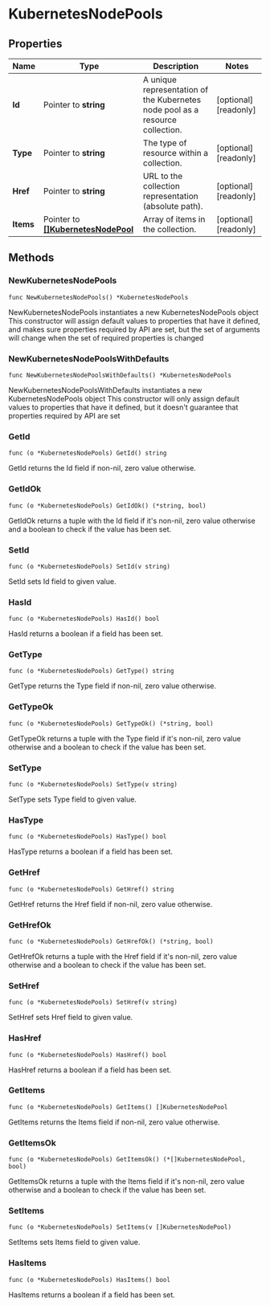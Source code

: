 # KubernetesNodePools

## Properties

|Name | Type | Description | Notes|
|------------ | ------------- | ------------- | -------------|
|**Id** | Pointer to **string** | A unique representation of the Kubernetes node pool as a resource collection. | [optional] [readonly] |
|**Type** | Pointer to **string** | The type of resource within a collection. | [optional] [readonly] |
|**Href** | Pointer to **string** | URL to the collection representation (absolute path). | [optional] [readonly] |
|**Items** | Pointer to [**[]KubernetesNodePool**](KubernetesNodePool.md) | Array of items in the collection. | [optional] [readonly] |

## Methods

### NewKubernetesNodePools

`func NewKubernetesNodePools() *KubernetesNodePools`

NewKubernetesNodePools instantiates a new KubernetesNodePools object
This constructor will assign default values to properties that have it defined,
and makes sure properties required by API are set, but the set of arguments
will change when the set of required properties is changed

### NewKubernetesNodePoolsWithDefaults

`func NewKubernetesNodePoolsWithDefaults() *KubernetesNodePools`

NewKubernetesNodePoolsWithDefaults instantiates a new KubernetesNodePools object
This constructor will only assign default values to properties that have it defined,
but it doesn't guarantee that properties required by API are set

### GetId

`func (o *KubernetesNodePools) GetId() string`

GetId returns the Id field if non-nil, zero value otherwise.

### GetIdOk

`func (o *KubernetesNodePools) GetIdOk() (*string, bool)`

GetIdOk returns a tuple with the Id field if it's non-nil, zero value otherwise
and a boolean to check if the value has been set.

### SetId

`func (o *KubernetesNodePools) SetId(v string)`

SetId sets Id field to given value.

### HasId

`func (o *KubernetesNodePools) HasId() bool`

HasId returns a boolean if a field has been set.

### GetType

`func (o *KubernetesNodePools) GetType() string`

GetType returns the Type field if non-nil, zero value otherwise.

### GetTypeOk

`func (o *KubernetesNodePools) GetTypeOk() (*string, bool)`

GetTypeOk returns a tuple with the Type field if it's non-nil, zero value otherwise
and a boolean to check if the value has been set.

### SetType

`func (o *KubernetesNodePools) SetType(v string)`

SetType sets Type field to given value.

### HasType

`func (o *KubernetesNodePools) HasType() bool`

HasType returns a boolean if a field has been set.

### GetHref

`func (o *KubernetesNodePools) GetHref() string`

GetHref returns the Href field if non-nil, zero value otherwise.

### GetHrefOk

`func (o *KubernetesNodePools) GetHrefOk() (*string, bool)`

GetHrefOk returns a tuple with the Href field if it's non-nil, zero value otherwise
and a boolean to check if the value has been set.

### SetHref

`func (o *KubernetesNodePools) SetHref(v string)`

SetHref sets Href field to given value.

### HasHref

`func (o *KubernetesNodePools) HasHref() bool`

HasHref returns a boolean if a field has been set.

### GetItems

`func (o *KubernetesNodePools) GetItems() []KubernetesNodePool`

GetItems returns the Items field if non-nil, zero value otherwise.

### GetItemsOk

`func (o *KubernetesNodePools) GetItemsOk() (*[]KubernetesNodePool, bool)`

GetItemsOk returns a tuple with the Items field if it's non-nil, zero value otherwise
and a boolean to check if the value has been set.

### SetItems

`func (o *KubernetesNodePools) SetItems(v []KubernetesNodePool)`

SetItems sets Items field to given value.

### HasItems

`func (o *KubernetesNodePools) HasItems() bool`

HasItems returns a boolean if a field has been set.



